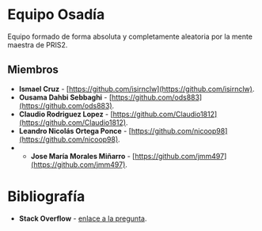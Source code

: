 # Equipo Osadía
Equipo formado de forma absoluta y completamente aleatoria por la mente maestra de PRIS2.

## Miembros
* **Ismael Cruz** -  [https://github.com/isirnclw](https://github.com/isirnclw).
* **Ousama Dahbi Sebbaghi** - [https://github.com/ods883](https://github.com/ods883).
* **Claudio Rodriguez Lopez** - [https://github.com/Claudio1812](https://github.com/Claudio1812).
* **Leandro Nicolás Ortega Ponce** -  [https://github.com/nicoop98](https://github.com/nicoop98).
* * **Jose María Morales Miñarro** - [https://github.com/jmm497](https://github.com/jmm497).

# Bibliografía
* **Stack Overflow** -  [enlace a la pregunta](https://www.youtube.com/watch?v=dQw4w9WgXcQ).
